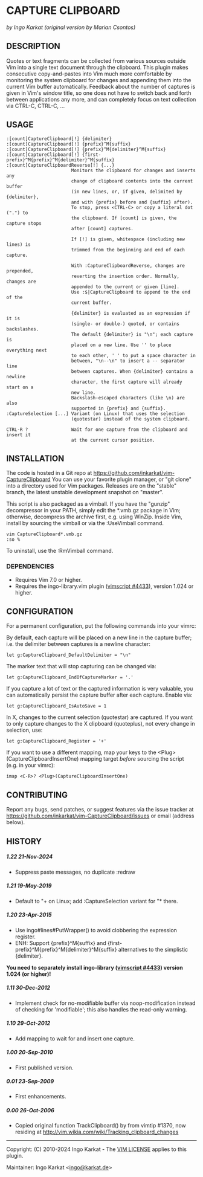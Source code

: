 CAPTURE CLIPBOARD
===============================================================================
_by Ingo Karkat_
_(original version by Marian Csontos)_

DESCRIPTION
------------------------------------------------------------------------------

Quotes or text fragments can be collected from various sources outside Vim
into a single text document through the clipboard. This plugin makes
consecutive copy-and-pastes into Vim much more comfortable by monitoring the
system clipboard for changes and appending them into the current Vim buffer
automatically. Feedback about the number of captures is given in Vim's window
title, so one does not have to switch back and forth between applications any
more, and can completely focus on text collection via CTRL-C, CTRL-C, ...

USAGE
------------------------------------------------------------------------------

    :[count]CaptureClipboard[!] {delimiter}
    :[count]CaptureClipboard[!] {prefix}^M{suffix}
    :[count]CaptureClipboard[!] {prefix}^M{delimiter}^M{suffix}
    :[count]CaptureClipboard[!] {first-prefix}^M{prefix}^M{delimiter}^M{suffix}
    :[count]CaptureClipboardReverse[!] {...}
                            Monitors the clipboard for changes and inserts any
                            change of clipboard contents into the current buffer
                            (in new lines, or, if given, delimited by {delimiter},
                            and with {prefix} before and {suffix} after).
                            To stop, press <CTRL-C> or copy a literal dot (".") to
                            the clipboard. If [count] is given, the capture stops
                            after [count] captures.

                            If [!] is given, whitespace (including new lines) is
                            trimmed from the beginning and end of each capture.

                            With :CaptureClipboardReverse, changes are prepended,
                            reverting the insertion order. Normally, changes are
                            appended to the current or given [line].
                            Use :$|CaptureClipboard to append to the end of the
                            current buffer.

                            {delimiter} is evaluated as an expression if it is
                            (single- or double-) quoted, or contains backslashes.
                            The default {delimiter} is "\n"; each capture is
                            placed on a new line. Use '' to place everything next
                            to each other, ' ' to put a space character in
                            between, "\n--\n" to insert a -- separator line
                            between captures. When {delimiter} contains a newline
                            character, the first capture will already start on a
                            new line.
                            Backslash-escaped characters (like \n) are also
                            supported in {prefix} and {suffix}.
    :CaptureSelection [...] Variant (on Linux) that uses the selection
                            (quotestar) instead of the system clipboard.

    CTRL-R ?                Wait for one capture from the clipboard and insert it
                            at the current cursor position.

INSTALLATION
------------------------------------------------------------------------------

The code is hosted in a Git repo at
    https://github.com/inkarkat/vim-CaptureClipboard
You can use your favorite plugin manager, or "git clone" into a directory used
for Vim packages. Releases are on the "stable" branch, the latest unstable
development snapshot on "master".

This script is also packaged as a vimball. If you have the "gunzip"
decompressor in your PATH, simply edit the \*.vmb.gz package in Vim; otherwise,
decompress the archive first, e.g. using WinZip. Inside Vim, install by
sourcing the vimball or via the :UseVimball command.

    vim CaptureClipboard*.vmb.gz
    :so %

To uninstall, use the :RmVimball command.

### DEPENDENCIES

- Requires Vim 7.0 or higher.
- Requires the ingo-library.vim plugin ([vimscript #4433](http://www.vim.org/scripts/script.php?script_id=4433)), version 1.024 or
  higher.

CONFIGURATION
------------------------------------------------------------------------------

For a permanent configuration, put the following commands into your vimrc:

By default, each capture will be placed on a new line in the capture buffer;
i.e. the delimiter between captures is a newline character:

    let g:CaptureClipboard_DefaultDelimiter = "\n"

The marker text that will stop capturing can be changed via:

    let g:CaptureClipboard_EndOfCaptureMarker = '.'

If you capture a lot of text or the captured information is very valuable, you
can automatically persist the capture buffer after each capture. Enable via:

    let g:CaptureClipboard_IsAutoSave = 1

In X, changes to the current selection (quotestar) are captured. If you want
to only capture changes to the X clipboard (quoteplus), not every change in
selection, use:

    let g:CaptureClipboard_Register = '+'

If you want to use a different mapping, map your keys to the
&lt;Plug&gt;(CaptureClipboardInsertOne) mapping target _before_ sourcing the script
(e.g. in your vimrc):

    imap <C-R>? <Plug>(CaptureClipboardInsertOne)

CONTRIBUTING
------------------------------------------------------------------------------

Report any bugs, send patches, or suggest features via the issue tracker at
https://github.com/inkarkat/vim-CaptureClipboard/issues or email (address
below).

HISTORY
------------------------------------------------------------------------------

##### 1.22    21-Nov-2024
- Suppress paste messages, no duplicate :redraw

##### 1.21    19-May-2019
- Default to "+ on Linux; add :CaptureSelection variant for "\* there.

##### 1.20    23-Apr-2015
- Use ingo#lines#PutWrapper() to avoid clobbering the expression register.
- ENH: Support {prefix}^M{suffix} and
  {first-prefix}^M{prefix}^M{delimiter}^M{suffix} alternatives to the
  simplistic {delimiter}.

__You need to separately install ingo-library ([vimscript #4433](http://www.vim.org/scripts/script.php?script_id=4433)) version
  1.024 (or higher)!__

##### 1.11    30-Dec-2012
- Implement check for no-modifiable buffer via noop-modification instead of
checking for 'modifiable'; this also handles the read-only warning.

##### 1.10    29-Oct-2012
- Add mapping to wait for and insert one capture.

##### 1.00    20-Sep-2010
- First published version.

##### 0.01    23-Sep-2009
- First enhancements.

##### 0.00    26-Oct-2006
- Copied original function TrackClipboard() by from vimtip #1370, now residing
at http://vim.wikia.com/wiki/Tracking_clipboard_changes

------------------------------------------------------------------------------
Copyright: (C) 2010-2024 Ingo Karkat -
The [VIM LICENSE](http://vimdoc.sourceforge.net/htmldoc/uganda.html#license) applies to this plugin.

Maintainer:     Ingo Karkat &lt;ingo@karkat.de&gt;
